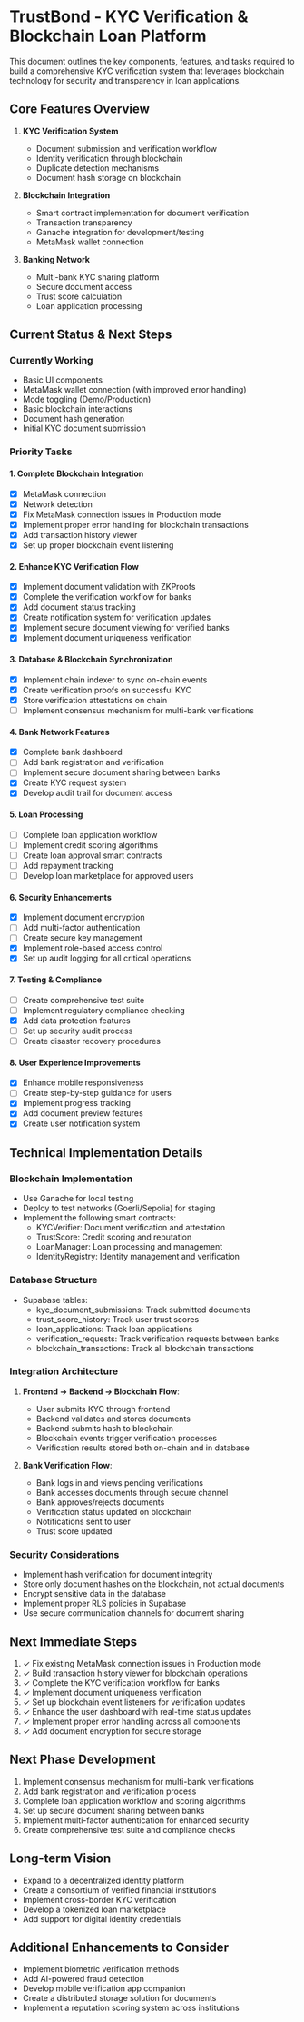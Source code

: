 
# TrustBond - KYC Verification & Blockchain Loan Platform

This document outlines the key components, features, and tasks required to build a comprehensive KYC verification system that leverages blockchain technology for security and transparency in loan applications.

## Core Features Overview

1. **KYC Verification System**
   - Document submission and verification workflow
   - Identity verification through blockchain
   - Duplicate detection mechanisms
   - Document hash storage on blockchain

2. **Blockchain Integration**
   - Smart contract implementation for document verification
   - Transaction transparency
   - Ganache integration for development/testing
   - MetaMask wallet connection

3. **Banking Network**
   - Multi-bank KYC sharing platform
   - Secure document access
   - Trust score calculation
   - Loan application processing

## Current Status & Next Steps

### Currently Working
- Basic UI components
- MetaMask wallet connection (with improved error handling)
- Mode toggling (Demo/Production)
- Basic blockchain interactions
- Document hash generation
- Initial KYC document submission

### Priority Tasks

#### 1. Complete Blockchain Integration
- [x] MetaMask connection
- [x] Network detection
- [x] Fix MetaMask connection issues in Production mode
- [x] Implement proper error handling for blockchain transactions
- [x] Add transaction history viewer
- [x] Set up proper blockchain event listening

#### 2. Enhance KYC Verification Flow
- [x] Implement document validation with ZKProofs
- [x] Complete the verification workflow for banks
- [x] Add document status tracking
- [x] Create notification system for verification updates
- [x] Implement secure document viewing for verified banks
- [x] Implement document uniqueness verification

#### 3. Database & Blockchain Synchronization
- [x] Implement chain indexer to sync on-chain events
- [x] Create verification proofs on successful KYC
- [x] Store verification attestations on chain
- [ ] Implement consensus mechanism for multi-bank verifications

#### 4. Bank Network Features
- [x] Complete bank dashboard
- [ ] Add bank registration and verification
- [ ] Implement secure document sharing between banks
- [x] Create KYC request system
- [x] Develop audit trail for document access

#### 5. Loan Processing
- [ ] Complete loan application workflow
- [ ] Implement credit scoring algorithms
- [ ] Create loan approval smart contracts
- [ ] Add repayment tracking
- [ ] Develop loan marketplace for approved users

#### 6. Security Enhancements
- [x] Implement document encryption
- [ ] Add multi-factor authentication
- [ ] Create secure key management
- [x] Implement role-based access control
- [x] Set up audit logging for all critical operations

#### 7. Testing & Compliance
- [ ] Create comprehensive test suite
- [ ] Implement regulatory compliance checking
- [x] Add data protection features
- [ ] Set up security audit process
- [ ] Create disaster recovery procedures

#### 8. User Experience Improvements
- [x] Enhance mobile responsiveness
- [ ] Create step-by-step guidance for users
- [x] Implement progress tracking
- [x] Add document preview features
- [x] Create user notification system

## Technical Implementation Details

### Blockchain Implementation
- Use Ganache for local testing
- Deploy to test networks (Goerli/Sepolia) for staging
- Implement the following smart contracts:
  - KYCVerifier: Document verification and attestation
  - TrustScore: Credit scoring and reputation
  - LoanManager: Loan processing and management
  - IdentityRegistry: Identity management and verification

### Database Structure
- Supabase tables:
  - kyc_document_submissions: Track submitted documents
  - trust_score_history: Track user trust scores
  - loan_applications: Track loan applications
  - verification_requests: Track verification requests between banks
  - blockchain_transactions: Track all blockchain transactions

### Integration Architecture
1. **Frontend → Backend → Blockchain Flow**:
   - User submits KYC through frontend
   - Backend validates and stores documents
   - Backend submits hash to blockchain
   - Blockchain events trigger verification processes
   - Verification results stored both on-chain and in database

2. **Bank Verification Flow**:
   - Bank logs in and views pending verifications
   - Bank accesses documents through secure channel
   - Bank approves/rejects documents
   - Verification status updated on blockchain
   - Notifications sent to user
   - Trust score updated

### Security Considerations
- Implement hash verification for document integrity
- Store only document hashes on the blockchain, not actual documents
- Encrypt sensitive data in the database
- Implement proper RLS policies in Supabase
- Use secure communication channels for document sharing

## Next Immediate Steps

1. ✓ Fix existing MetaMask connection issues in Production mode
2. ✓ Build transaction history viewer for blockchain operations
3. ✓ Complete the KYC verification workflow for banks
4. ✓ Implement document uniqueness verification
5. ✓ Set up blockchain event listeners for verification updates
6. ✓ Enhance the user dashboard with real-time status updates
7. ✓ Implement proper error handling across all components
8. ✓ Add document encryption for secure storage

## Next Phase Development
1. Implement consensus mechanism for multi-bank verifications
2. Add bank registration and verification process
3. Complete loan application workflow and scoring algorithms
4. Set up secure document sharing between banks
5. Implement multi-factor authentication for enhanced security
6. Create comprehensive test suite and compliance checks

## Long-term Vision
- Expand to a decentralized identity platform
- Create a consortium of verified financial institutions
- Implement cross-border KYC verification
- Develop a tokenized loan marketplace
- Add support for digital identity credentials

## Additional Enhancements to Consider
- Implement biometric verification methods
- Add AI-powered fraud detection
- Develop mobile verification app companion
- Create a distributed storage solution for documents
- Implement a reputation scoring system across institutions

